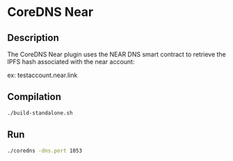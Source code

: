 # CoreDNS Near

## Description

The CoreDNS Near plugin uses the NEAR DNS smart contract to retrieve the IPFS hash associated with the near account:

ex: testaccount.near.link

## Compilation

``` sh
./build-standalone.sh
```

## Run

``` sh
./coredns -dns.port 1053
```
